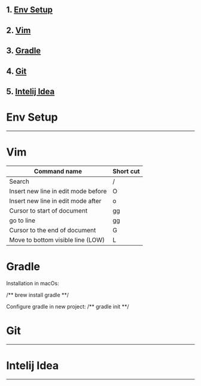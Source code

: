 
## 1. [Env Setup](#env-setup)
## 2. [Vim](#vim)
## 3. [Gradle](#gradle) 
## 4. [Git](#git)
## 5. [Intelij Idea](#intelij-idea)

# Env Setup
------------------------------------------------

# Vim

| Command name | Short cut |
| --------------- | --------------- |
| Search | / |
| Insert new line in edit mode before | O |
| Insert new line in edit mode after | o |
| Cursor to start of document | gg |
| go to line <NUMBER>  | <NUMBER> gg |
| Cursor to the end of document | G |
| Move to bottom visible line (LOW)  | L |

# Gradle

Installation in macOs: 

/**
  brew install gradle
**/

Configure gradle in new project: 
/**
  gradle init
**/

# Git
------------------------------------------------

# Intelij Idea
------------------------------------------------

